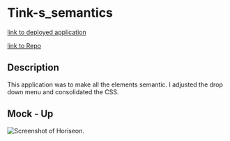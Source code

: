 # Tink-s_semantics

[link to deployed application]( https://terreanaterminal.github.io/Tink-s_semantics/)

[link to Repo ]( https://github.com/TerreanaTerminal/Tink-s_semantics)

## Description
This application was to make all the elements semantic. I adjusted the drop down menu and consolidated the CSS.

## Mock - Up
![Screenshot of Horiseon.](./assets/images/terreanaterminal.github.io_Tink-s_semantics_.png)